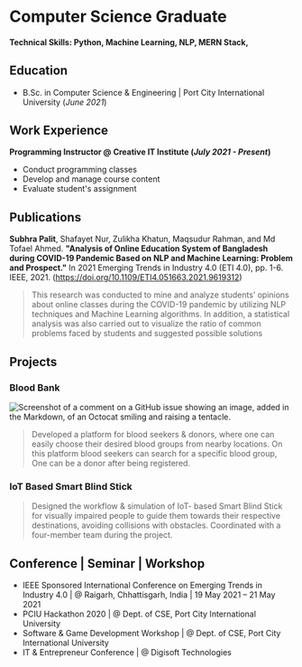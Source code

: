 # Computer Science Graduate

#### Technical Skills: Python, Machine Learning, NLP, MERN Stack, 

## Education 			        		
- B.Sc. in Computer Science & Engineering | Port City International University (_June 2021_)

## Work Experience
**Programming Instructor @ Creative IT Institute (_July 2021 - Present_)**
- Conduct programming classes
- Develop and manage course content
- Evaluate student's assignment


## Publications
**Subhra Palit**, Shafayet Nur, Zulikha Khatun, Maqsudur Rahman, and Md Tofael Ahmed. **"Analysis of Online Education System of Bangladesh during COVID-19 Pandemic Based on NLP and Machine Learning: Problem and Prospect."** In 2021 Emerging Trends in Industry 4.0 (ETI 4.0), pp. 1-6. IEEE, 2021.  (https://doi.org/10.1109/ETI4.051663.2021.9619312)

> This research was conducted to mine and analyze students’ opinions about online classes during the COVID-19
  pandemic by utilizing NLP techniques and Machine Learning algorithms. In addition, a statistical analysis was also
  carried out to visualize the ratio of common problems faced by students and suggested possible solutions


## Projects
### Blood Bank

![Screenshot of a comment on a GitHub issue showing an image, added in the Markdown, of an Octocat smiling and raising a tentacle.](https://blood-bank-1d1c3.web.app/static/media/banner2.90c8df8f9796361ce3d6.gif)



> Developed a platform for blood seekers & donors, where one can easily choose their desired blood groups from
nearby locations. On this platform blood seekers can search for a specific blood group, One can be a donor after
being registered.


### IoT Based Smart Blind Stick

> Designed the workflow & simulation of IoT- based Smart Blind Stick for visually impaired people to guide them
towards their respective destinations, avoiding collisions with obstacles. Coordinated with a four-member team
during the project.

## Conference | Seminar | Workshop
- IEEE Sponsored International Conference on Emerging Trends in Industry 4.0 | @ Raigarh, Chhattisgarh, India | 19 May 2021 – 21 May 2021
- PCIU Hackathon 2020 | @ Dept. of CSE, Port City International University 
- Software & Game Development Workshop | @ Dept. of CSE, Port City International University
- IT & Entrepreneur Conference | @ Digisoft Technologies


